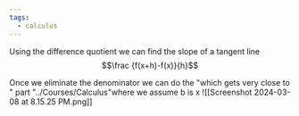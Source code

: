 ```yaml
---
tags:
  - calculus
---
```


Using the difference quotient we can find the slope of a tangent line
$$\frac {f(x+h)-f(x)}{h}$$

Once we eliminate the denominator we can do the "which gets very close to " part "../Courses/Calculus"where we assume b is x
![[Screenshot 2024-03-08 at 8.15.25 PM.png]]

